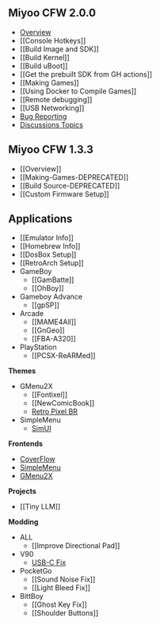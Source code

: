 ## Miyoo CFW 2.0.0
- [Overview](index.md)
- [[Console Hotkeys]]
- [[Build Image and SDK]]
- [[Build Kernel]]
- [[Build uBoot]]
- [[Get the prebuilt SDK from GH actions]]
- [[Making Games]]
- [[Using Docker to Compile Games]]
- [[Remote debugging]]
- [[USB Networking]]
- [Bug Reporting](https://github.com/TriForceX/MiyooCFW/issues)
- [Discussions Topics](https://github.com/TriForceX/MiyooCFW/discussions)

## Miyoo CFW 1.3.3
- [[Overview]]
- [[Making-Games-DEPRECATED]]
- [[Build Source-DEPRECATED]]
- [[Custom Firmware Setup]]

## Applications
- [[Emulator Info]]
- [[Homebrew Info]]
- [[DosBox Setup]]
- [[RetroArch Setup]]
- GameBoy
  - [[GamBatte]]
  - [[OhBoy]]
- Gameboy Advance
  - [[gpSP]]
- Arcade
  - [[MAME4All]]
  - [[GnGeo]]
  - [[FBA-A320]]
- PlayStation
  - [[PCSX-ReARMed]]

**Themes**
- GMenu2X
  - [[Fontixel]]
  - [[NewComicBook]]
  - [Retro Pixel BR](https://github.com/mrwasterbr/retropixelbr)
- SimpleMenu
  - [SimUI](https://github.com/dkodr/SimUI)

**Frontends**
- [CoverFlow](https://github.com/peterthrees/Coverflow)
- [SimpleMenu](https://github.com/fgl82/simplemenu)
- [GMenu2X](https://github.com/MiyooCFW/gmenu2x)

**Projects**
- [[Tiny LLM]]

**Modding**
- ALL
  - [[Improve Directional Pad]]
- V90
  - [USB-C Fix](Fixing-USB-C-charging-on-the-PowKiddy-V90.htm)
- PocketGo
  - [[Sound Noise Fix]]
  - [[Light Bleed Fix]]
- BittBoy
  - [[Ghost Key Fix]]
  - [[Shoulder Buttons]]